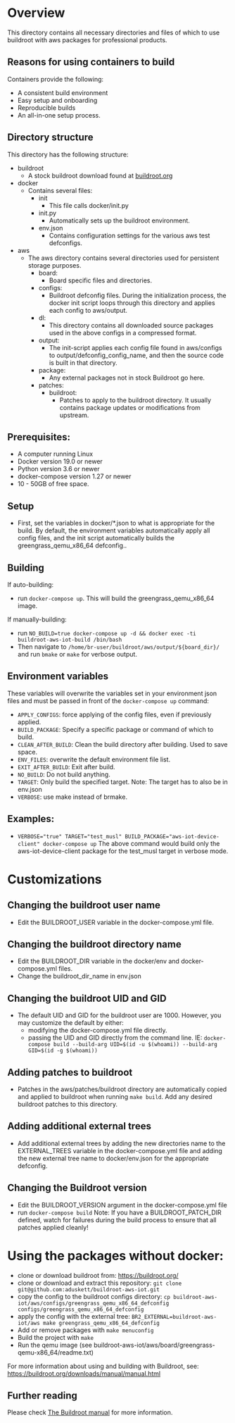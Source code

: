 

# Overview
This directory contains all necessary directories and files of which to use buildroot with aws packages for professional products.

## Reasons for using containers to build
Containers provide the following:
  - A consistent build environment
  - Easy setup and onboarding
  - Reproducible builds
  - An all-in-one setup process.

## Directory structure
This directory has the following structure:
  - buildroot
    - A stock buildroot download found at [buildroot.org](https://buildroot.org/) 
  - docker
    - Contains several files:
      - init
        - This file calls docker/init.py
      - init.py
        - Automatically sets up the buildroot environment.
      - env.json
        - Contains configuration settings for the various aws test defconfigs.
  - aws
    - The aws directory contains several directories used for persistent storage purposes.
        - board:
          - Board specific files and directories.
        - configs:
          - Buildroot defconfig files. During the initialization process, the docker init script loops through this directory and applies each config to aws/output.
        - dl:
          - This directory contains all downloaded source packages used in the above configs in a compressed format.
        - output:
          - The init-script applies each config file found in aws/configs to output/defconfig_config_name, and then the source code is built in that directory.
        - package:
          - Any external packages not in stock Buildroot go here.
        - patches:
          - buildroot:
            - Patches to apply to the buildroot directory. It usually contains package updates or modifications from upstream.

## Prerequisites:
- A computer running Linux
- Docker version 19.0 or newer
- Python version 3.6 or newer
- docker-compose version 1.27 or newer
- 10 - 50GB of free space.

## Setup
  - First, set the variables in docker/*.json to what is appropriate for the build.
    By default, the environment variables automatically apply all config files, and the init script automatically builds the greengrass_qemu_x86_64 defconfig..

## Building
If auto-building:
  - run `docker-compose up`. This will build the greengrass_qemu_x86_64 image.

If manually-building:
  - run `NO_BUILD=true docker-compose up -d && docker exec -ti buildroot-aws-iot-build /bin/bash`
  - Then navigate to `/home/br-user/buildroot/aws/output/${board_dir}/` and run `bmake` or `make` for verbose output.

## Environment variables
These variables will overwrite the variables set in your environment json files and must be passed in front of the `docker-compose up` command:
  - `APPLY_CONFIGS`: force applying of the config files, even if previously applied.
  - `BUILD_PACKAGE`: Specify a specific package or command of which to build.
  - `CLEAN_AFTER_BUILD`: Clean the build directory after building. Used to save space.
  - `ENV_FILES`: overwrite the default environment file list.
  - `EXIT_AFTER_BUILD`: Exit after build.
  - `NO_BUILD`: Do not build anything.
  - `TARGET`: Only build the specified target. Note: The target has to also be in env.json
  - `VERBOSE`: use make instead of brmake.

## Examples:
  - `VERBOSE="true" TARGET="test_musl" BUILD_PACKAGE="aws-iot-device-client" docker-compose up`
     The above command would build only the aws-iot-device-client package for the test_musl target in verbose mode.

# Customizations

## Changing the buildroot user name
  - Edit the BUILDROOT_USER variable in the docker-compose.yml file.

## Changing the buildroot directory name
  - Edit the BUILDROOT_DIR variable in the docker/env and docker-compose.yml files.
  - Change the buildroot_dir_name in env.json

## Changing the buildroot UID and GID
  - The default UID and GID for the buildroot user are 1000. However, you may customize the default by either:
    - modifying the docker-compose.yml file directly.
    - passing the UID and GID directly from the command line. IE: `docker-compose build --build-arg UID=$(id -u $(whoami)) --build-arg GID=$(id -g $(whoami))`

## Adding patches to buildroot
  - Patches in the aws/patches/buildroot directory are automatically copied and applied to buildroot when running `make build`.
    Add any desired buildroot patches to this directory.

## Adding additional external trees
  - Add additional external trees by adding the new directories name to the EXTERNAL_TREES variable in the docker-compose.yml file and adding the new external tree
    name to docker/env.json for the appropriate defconfig.

## Changing the Buildroot version
  - Edit the BUILDROOT_VERSION argument in the docker-compose.yml file
  - run `docker-compose build`
  Note: If you have a BUILDROOT_PATCH_DIR defined, watch for failures during the build process to ensure that all patches applied cleanly!

# Using the packages without docker:
- clone or download buildroot from: https://buildroot.org/
- clone or download and extract this repository: `git clone git@github.com:aduskett/buildroot-aws-iot.git`
- copy the config to the buildroot configs directory: `cp buildroot-aws-iot/aws/configs/greengrass_qemu_x86_64_defconfig configs/greengrass_qemu_x86_64_defconfig`
- apply the config with the external tree: `BR2_EXTERNAL=buildroot-aws-iot/aws make greengrass_qemu_x86_64_defconfig`
- Add or remove packages with `make menuconfig`
- Build the project with `make`
- Run the qemu image (see buildroot-aws-iot/aws/board/greengrass-qemu-x86_64/readme.txt)

For more information about using and building with Buildroot, see: https://buildroot.org/downloads/manual/manual.html

## Further reading
Please check [The Buildroot manual](https://buildroot.org/downloads/manual/manual.html) for more information.
